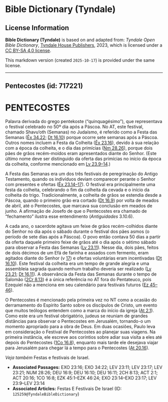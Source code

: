 # Bible Dictionary (Tyndale)

## License Information

**Bible Dictionary (Tyndale)** is based on and adapted from: _Tyndale Open Bible Dictionary_, [Tyndale House Publishers](https://tyndaleopenresources.com/), 2023, which is licensed under a [CC BY-SA 4.0 license](https://creativecommons.org/licenses/by-sa/4.0/legalcode.en).

This markdown version (created `2025-10-17`) is provided under the same license.



--------------------------------

## Pentecostes (id: 717221)

PENTECOSTES
===========

Palavra derivada do grego pentekoste (“quinquagésimo”), que representava o festival celebrado no 50º dia após a Páscoa. No AT, este festival, chamado Shavu‘oth (Semanas) no Judaísmo, é referido como a Festa das Semanas ([Êx 34\.22](https://ref.ly/Exod34:22); [Dt 16\.10](https://ref.ly/Deut16:10)) porque ocorre sete semanas após a Páscoa. Outros nomes incluem a Festa da Colheita ([Êx 23\.16](https://ref.ly/Exod23:16)), devido à sua relação com a época da colheita, e o dia das primícias ([Nm 28\.26](https://ref.ly/Num28:26)), porque dois pães de grãos recém\-moídos eram apresentados diante do Senhor. (Este último nome deve ser distinguido da oferta das primícias no início da época da colheita, conforme mencionado em [Lv 23\.9–14](https://ref.ly/Lev23:9-Lev23:14).)

A Festa das Semanas era um dos três festivais de peregrinação do Antigo Testamento, quando os indivíduos deviam comparecer perante o Senhor com presentes e ofertas ([Êx 23\.14–17](https://ref.ly/Exod23:14-Exod23:17)). O festival era principalmente uma festa da colheita, celebrando o fim da colheita da cevada e o início da colheita do trigo. Tradicionalmente, a colheita de grãos se estendia desde a Páscoa, quando o primeiro grão era cortado ([Dt 16\.9](https://ref.ly/Deut16:9)) por volta de meados de abril, até o Pentecostes, que marcava sua conclusão em meados de junho. A afirmação de Josefo de que o Pentecostes era chamado de “fechamento” ilustra esse entendimento (*Antiguidades* 3\.10\.6\).

A cada ano, o sacerdote agitava um feixe de grãos recém\-colhidos diante do Senhor no dia após o sábado durante o festival dos pães asmos (o período de sete dias após a Páscoa). O povo então contava 50 dias a partir da oferta daquele primeiro feixe de grãos até o dia após o sétimo sábado para observar a Festa das Semanas ([Lv 23\.11](https://ref.ly/Lev23:11)). Nesse dia, dois pães, feitos de dois décimos de um Efá de farinha e assados com fermento, eram agitados diante do Senhor (v [17](https://ref.ly/Lev23:17)) e ofertas voluntárias eram incentivadas ([Dt 16\.10](https://ref.ly/Deut16:10)). Este festival da colheita era um tempo de grande alegria e uma assembleia sagrada quando nenhum trabalho deveria ser realizado ([Lv 23\.21](https://ref.ly/Lev23:21); [Dt 16\.11](https://ref.ly/Deut16:11)). A observância da Festa das Semanas durante o tempo de Salomão ([2Cr 8\.13](https://ref.ly/2Chr8:13)) é a única referência no AT fora do Pentateuco, pois Ezequiel não a menciona em seu calendário para festivais futuros ([Ez 45–46](https://ref.ly/Ezek45:1-Ezek46:24)).

O Pentecostes é mencionado pela primeira vez no NT como a ocasião do derramamento do Espírito Santo sobre os discípulos de Cristo, um evento que muitos teólogos entendem como a marca do início da igreja ([At 2\.1](https://ref.ly/Acts2:1)). Como este era um festival obrigatório, judeus se reuniam de grandes distâncias para observar o Pentecostes em Jerusalém, tornando\-o um momento apropriado para a obra de Deus. Em duas ocasiões, Paulo leva em consideração o Festival de Pentecostes ao planejar suas viagens. Na primeira instância, ele escreve aos coríntios sobre adiar sua visita a eles até depois do Pentecostes ([1Co 16\.8](https://ref.ly/1Cor16:8)), enquanto mais tarde ele desejava viajar para Jerusalém para chegar lá a tempo para o Pentecostes ([At 20\.16](https://ref.ly/Acts20:16)).

*Veja também* Festas e festivais de Israel.

* **Associated Passages:** EXO 23:16; EXO 34:22; LEV 23:11; LEV 23:17; LEV 23:21; NUM 28:26; DEU 16:9; DEU 16:10; DEU 16:11; 2CH 8:13; ACT 2:1; ACT 20:16; 1CO 16:8; EZK 45:1–EZK 46:24; EXO 23:14–EXO 23:17; LEV 23:9–LEV 23:14
* **Associated Articles:** Festas E Festivais De Israel (ID: `125259@TyndaleBibleDictionary`)

